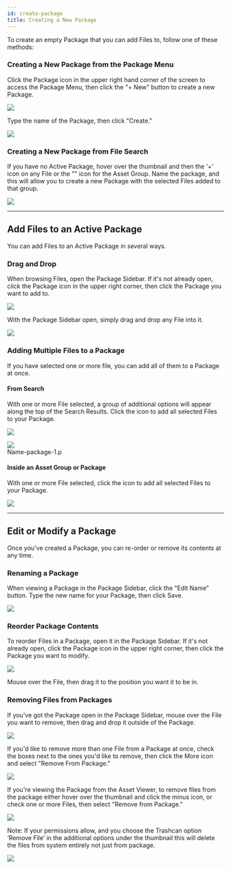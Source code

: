 ```yaml
---
id: create-package
title: Creating a New Package
---
```

To create an empty Package that you can add Files to, follow one of these methods:

### Creating a New Package from the Package Menu

Click the Package icon in the upper right hand corner of the screen to access the Package Menu, then click the "+ New" button to create a new Package.

![](/img/package-share/package-menu-1.png)  

Type the name of the Package, then click "Create."

![](/img/package-share/new-package-name-1.png)  


### Creating a New Package from File Search

If you have no Active Package, hover over the thumbnail and then the ‘+’  icon on any File or the "<i class="fa fa-ellipsis-v" aria-hidden="true"></i>" icon for the Asset Group. Name the package, and this will allow you to create a new Package with the selected Files added to that group.

![](/img/package-share/add-file-to-package.png)  

---

## Add Files to an Active Package

You can add Files to an Active Package in several ways.

### Drag and Drop

When browsing Files, open the Package Sidebar.  If it's not already open, click the Package icon in the upper right corner, then click the Package you want to add to.

![](/img/package-share/package-menu-1.png)  

With the Package Sidebar open, simply drag and drop any File into it. 

![](/img/package-share/drag-drop-file-1.png)  

### Adding Multiple Files to a Package

If you have selected one or more file, you can add all of them to a Package at once.

#### From Search

With one or more File selected, a group of additional options will appear along the top of the Search Results.  Click the <i class="fa fa-plus" aria-hidden="true"></i> icon to add all selected Files to your Package.

![](/img/package-share/add-multiple-files-to-package-1.png)  

![](/img/package-share/Name-package-1.png)  
Name-package-1.p

#### Inside an Asset Group or Package

With one or more File selected, click the <i class="fa fa-plus" aria-hidden="true"></i> icon to add all selected Files to your Package.

![](/img/package-share/add-multiple-files-to-package-2.png)  

---

## Edit or Modify a Package

Once you've created a Package, you can re-order or remove its contents at any time.

### Renaming a Package

When viewing a Package in the Package Sidebar, click the "Edit Name" button. Type the new name for your Package, then click Save.

![](/img/package-share/edit-package-name-1.png)  

### Reorder Package Contents

To reorder Files in a Package, open it in the Package Sidebar. If it's not already open, click the Package icon in the upper right corner, then click the Package you want to modify.

![](/img/package-share/edit-package-file-order-1.png)  

Mouse over the File, then drag it to the position you want it to be in.

### Removing Files from Packages

If you've got the Package open in the Package Sidebar, mouse over the File you want to remove, then drag and drop it outside of the Package.

![](/img/package-share/remove-file-from-package-1.png)  

If you'd like to remove more than one File from a Package at once, check the boxes next to the ones you'd like to remove, then click the More <i class="fa fa-ellipsis-v" aria-hidden="true"></i>  icon and select "Remove From Package."

![](/img/package-share/remove-multiple-files-from-package-1.png)  

If you're viewing the Package from the Asset Viewer, to remove files from the package either hover over the thumbnail and click the minus  <i class="fa fa-minus-square" aria-hidden="true"></i> icon, or check one or more Files, then select "Remove from Package."

![](/img/package-share/remove-from-package-1.png)  

<span class="important">Note:</span> If your permissions allow, and you choose the Trashcan option ‘Remove File’ in the additional options under the thumbnail this will delete the files from system entirely not just from package.

![](/img/package-share/remove-file-trashcan.png)  









